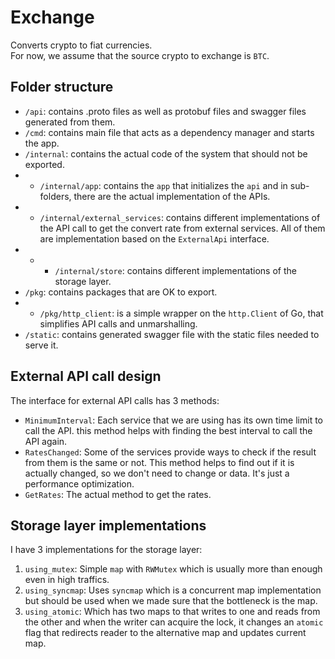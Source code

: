 # Exchange

Converts crypto to fiat currencies.  
For now, we assume that the source crypto to exchange is `BTC`.

## Folder structure

- `/api`: contains .proto files as well as protobuf files and swagger files generated from them.
- `/cmd`: contains main file that acts as a dependency manager and starts the app.
- `/internal`: contains the actual code of the system that should not be exported.
- - `/internal/app`: contains the `app` that initializes the `api` and in sub-folders, there are the actual
implementation of the APIs.
- - `/internal/external_services`: contains different implementations of the API call to get the convert rate
from external services. All of them are implementation based on the `ExternalApi` interface.
- - - `/internal/store`: contains different implementations of the storage layer.
- `/pkg`: contains packages that are OK to export.
- - `/pkg/http_client`: is a simple wrapper on the `http.Client` of Go, that simplifies API calls and unmarshalling.
- `/static`: contains generated swagger file with the static files needed to serve it.

## External API call design

The interface for external API calls has 3 methods:
- `MinimumInterval`: Each service that we are using has its own time limit to call the API. this method helps with
finding the best interval to call the API again.
- `RatesChanged`: Some of the services provide ways to check if the result from them is the same or not. This method
helps to find out if it is actually changed, so we don't need to change or data. It's just a performance optimization.
- `GetRates`: The actual method to get the rates.

## Storage layer implementations

I have 3 implementations for the storage layer:
1. `using_mutex`: Simple `map` with `RWMutex` which is usually more than enough even in high traffics.
2. `using_syncmap`: Uses `syncmap` which is a concurrent map implementation but should be used when we made sure
that the bottleneck is the map.
3. `using_atomic`: Which has two maps to that writes to one and reads from the other and when the writer can acquire the
lock, it changes an `atomic` flag that redirects reader to the alternative map and updates current map.
